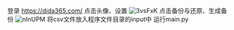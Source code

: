 登录 https://dida365.com/
点击头像、设置
![3vsFxK](https://cdn.jsdelivr.net/gh/biercewang/myimage@master/uPic/3vsFxK.png)
点击备份与还原、生成备份
![nInUPM](https://cdn.jsdelivr.net/gh/biercewang/myimage@master/uPic/nInUPM.png)
将csv文件放入程序文件目录的input中
运行main.py
